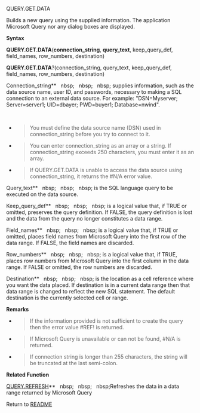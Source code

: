 QUERY.GET.DATA

Builds a new query using the supplied information. The application
Microsoft Query nor any dialog boxes are displayed.

**Syntax**

**QUERY.GET.DATA**(**connection\_string**, **query\_text**,
keep\_query\_def, field\_names, row\_numbers, destination)

**QUERY.GET.DATA**?(connection\_string, query\_text, keep\_query\_def,
field\_names, row\_numbers, destination)

Connection\_string**&nbsp;&nbsp;&nbsp;nbsp;&nbsp;&nbsp;&nbsp;nbsp;&nbsp;&nbsp;&nbsp;nbsp;&nbsp;supplies information, such as
the data source name, user ID, and passwords, necessary to making a SQL
connection to an external data source. For example: "DSN=Myserver;
Server=server1; UID=dbayer; PWD=buyer1; Database=nwind".

&nbsp;

  - > You must define the data source name (DSN) used in
    > connection\_string before you try to connect to it.

  - > You can enter connection\_string as an array or a string. If
    > connection\_string exceeds 250 characters, you must enter it as an
    > array.

  - > If QUERY.GET.DATA is unable to access the data source using
    > connection\_string, it returns the \#N/A error value.


Query\_text**&nbsp;&nbsp;&nbsp;nbsp;&nbsp;&nbsp;&nbsp;nbsp;&nbsp;&nbsp;&nbsp;nbsp;&nbsp;is the SQL language query to be
executed on the data source.

Keep\_query\_def**&nbsp;&nbsp;&nbsp;nbsp;&nbsp;&nbsp;&nbsp;nbsp;&nbsp;&nbsp;&nbsp;nbsp;&nbsp;is a logical value that, if TRUE
or omitted, preserves the query definition. If FALSE, the query
definition is lost and the data from the query no longer constitutes a
data range.

Field\_names**&nbsp;&nbsp;&nbsp;nbsp;&nbsp;&nbsp;&nbsp;nbsp;&nbsp;&nbsp;&nbsp;nbsp;&nbsp;is a logical value that, if TRUE or
omitted, places field names from Microsoft Query into the first row of
the data range. If FALSE, the field names are discarded.

Row\_numbers**&nbsp;&nbsp;&nbsp;nbsp;&nbsp;&nbsp;&nbsp;nbsp;&nbsp;&nbsp;&nbsp;nbsp;&nbsp;is a logical value that, if TRUE,
places row numbers from Microsoft Query into the first column in the
data range. If FALSE or omitted, the row numbers are discarded.

Destination**&nbsp;&nbsp;&nbsp;nbsp;&nbsp;&nbsp;&nbsp;nbsp;&nbsp;&nbsp;&nbsp;nbsp;&nbsp;is the location as a cell reference
where you want the data placed. If destination is in a current data
range then that data range is changed to reflect the new SQL statement.
The default destination is the currently selected cell or range.

**Remarks**

  - > If the information provided is not sufficient to create the query
    > then the error value \#REF\! is returned.

  - > If Microsoft Query is unavailable or can not be found, \#N/A is
    > returned.

  - > If connection string is longer than 255 characters, the string
    > will be truncated at the last semi-colon.

**Related Function**

[QUERY.REFRESH](QUERY.REFRESH.md)**&nbsp;&nbsp;&nbsp;nbsp;&nbsp;&nbsp;&nbsp;nbsp;&nbsp;&nbsp;&nbsp;nbsp;Refreshes the data in a data range
returned by Microsoft Query



Return to [README](README.md)

